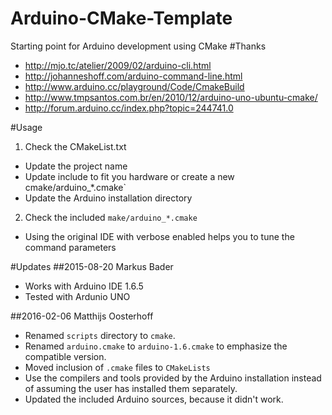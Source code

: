 # Arduino-CMake-Template
Starting point for Arduino development using CMake
#Thanks
- http://mjo.tc/atelier/2009/02/arduino-cli.html
- http://johanneshoff.com/arduino-command-line.html
- http://www.arduino.cc/playground/Code/CmakeBuild
- http://www.tmpsantos.com.br/en/2010/12/arduino-uno-ubuntu-cmake/
- http://forum.arduino.cc/index.php?topic=244741.0

#Usage
1. Check the CMakeList.txt 
  * Update the project name
  * Update include to fit you hardware or create a new cmake/arduino_*.cmake`
  * Update the Arduino installation directory
  
2. Check the included `make/arduino_*.cmake`
  * Using the original IDE with verbose enabled helps you to tune the command parameters
  
#Updates
##2015-08-20 
Markus Bader
- Works with Arduino IDE 1.6.5
- Tested with Ardunio UNO

##2016-02-06
Matthijs Oosterhoff
- Renamed `scripts` directory to `cmake`.
- Renamed `arduino.cmake` to `arduino-1.6.cmake` to emphasize the compatible version.
- Moved inclusion of `.cmake` files to `CMakeLists`
- Use the compilers and tools provided by the Arduino installation instead of assuming the user has installed them separately.
- Updated the included Arduino sources, because it didn't work.